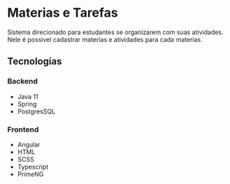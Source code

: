 # Materias e Tarefas

Sistema direcionado para estudantes se organizarem com suas atividades. Nele é possivel
cadastrar materias e atividades para cada materias.

## Tecnologias

### Backend
- Java 11
- Spring
- PostgresSQL
  
### Frontend
- Angular
- HTML
- SCSS
- Typescript
- PrimeNG


